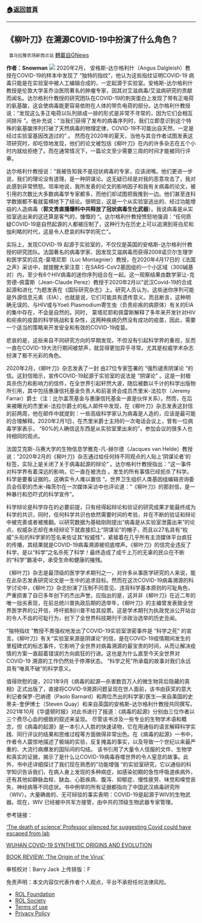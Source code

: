 ###  [:house:返回首頁](https://github.com/ourhimalayas/txt)
---


## 《柳叶刀》在溯源COVID-19中扮演了什么角色？
` 喜马拉雅农场新西兰站` [轉載自GNews](https://gnews.org/zh-hans/1917692/)

**作者：Snowman**
![](https://assets.gnews.org/wp-content/uploads/2022/01/death_of_scinece.jpeg)
2020年2月， 安格斯-达尔格利什（Angus Dalgleish）教授在COVID-19的样本中发现了 “独特的指纹”，他认为这些指纹证明COVID-19 病毒只能是在实验室中被人工编辑合成的，一定起源于实验室。安格斯-达尔格利什教授是伦敦大学圣乔治医院著名的肿瘤专家，因其对艾滋病毒/艾滋病研究的贡献而闻名。达尔格利什教授的研究团队在COVID-19的刺突蛋白上发现了带有正电荷的氨基酸，这会使病毒能更容易依附在人体的带负电荷的部分。达尔格利什教授说：“发现这么多正电荷以队列排成一排的形式是非常不寻常的，因为它们会相互间排斥 “。他补充说：”当我们获得了发布的病毒序列时，我们立即意识到这个特殊的氨基酸序列打破了天然病毒的物理定律，COVID-19不可能出自天然，一定是经过实验室基因改造过的” 。 然而在2020年的夏天，当他与其合作者试图发表这项研究时，却吃惊地发现，他们的论文被包括《柳叶刀》在内的许多杂志在五个小时内就给拒绝了。而在通常情况下，一篇论文至少需要三周的时间才能被同行评审。

达尔格利什教授说：”我被告知我不是冠状病毒的专家，应该闭嘴。他们更进一步说，我们的理论没有道理，是一种阴谋论。这无疑已经是对我的恶意攻击了，我对此感到非常愤怒。坦率地说，我所发表的论文的影响因子和我有关病毒的论文，被引用的次数比大多数病毒学专家都多，而他们却试图把我推到一边。他们甚至连科学数据都不看就蛮横地下了结论。很明显，这是一个从实验室逃出的、经过功能增益的人造病毒（**郭文贵直播爆料****中****共释放了冠状病毒生化武器**）。我说病毒是从实验室逃出来的这还算是客气的，慷慨的 “。达尔格利什教授愤怒地强调：“任何质疑COVID-19是自然起源的人都被压制了，这种行为在历史上可以追溯到哥白尼和伽利略的时代，这是令人悲哀的科学的死亡”。

实际上，发现COVID-19 起源于实验室的，不仅仅是英国的安格斯-达尔格利什教授的研究团队。法国著名的病毒学家、因发现艾滋病毒而获得2008诺贝尔生理学和医学奖的吕克-蒙塔尼耶（Luc Montagnier）教授，在2020年4月17日的《法国之声》采访中，就提醒大家注意：在SARS-CoV2基因组的一个小区域（300碱基对）内，至少有6个HIV病毒的迷你序列组合在一起。这一观察结果由数学家让-克劳德-佩雷斯（Jean-Claude Perez）教授于2020年2月以”武汉Covid-19的合成起源和进化 “为题发表在《国际研究杂志》上。研究人员认为，这些迷你序列可能是外源信息元素（EIA），也就是说，它们可能具有遗传意义。而且断言，这种明确无误的、与HIV或与Yoeli Plasmodium寄生虫（负责疟疾的病原体）有关的EIA的集中存在，不会是自然的。同时， 蒙塔尼耶和佩雷斯解释了多年来开发针对HIV和疟疾的疫苗的科学挑战和复杂性，这两种疾病仍然没有成功的疫苗，因此，需要一个适当的策略来开发安全和有效的COVID-19疫苗。

悲哀的是，这些来自不同研究方向的早期发现，不但没有引起科学界的重视，反而一直在COVID-19大流行期间被禁声，就显得更加异乎寻常。尤其是权威学术杂志扮演了极不光彩的角色。

2020年2月，《柳叶刀》杂志发表了一封 由27位专家签署的 “强烈谴责阴谋论 “的信。这封信暗示，宣传COVID-19起源于实验室的说法是 “阴谋论” 。这是一封极具杀伤力和影响力的信件，在全世界引起轩然大波，随后被数以千计的科学出版物所引用，其中包括惠康信托基金负责人和前圣贤会成员杰里米-法拉尔（Jeremy Farrar）爵士（注：比尔盖茨基金与惠康信托基金一直是伙伴关系）。然而，在后来被曝光的杰里米-法拉尔爵士的私人邮件中发现，在《柳叶刀》杂志发表这封信的前两周，他在邮件中就提到：一些高级科学家认为病毒是人造的，应该是最可能的合理解释。2020年2月1日，在杰里米爵士主持的一次电话会议上，曾有一位病毒学家表示， “80%的人确信这东西是从实验室里出来的”，参加会议的很多人也持相同的观点。

法国艾克斯-马赛大学的生物信息学雅克-凡-赫尔德（Jacques van Helde）教授说：“2020年2月的《柳叶刀》杂志通过给任何持不同观点的人贴上‘阴谋论者’的标签，实际上是关闭了关于病毒起源的辩论” 。达尔格利什教授指出：“这一事件对科学界有着深远的影响，它一直在被洗白 。发生的所有事情已经扼杀了科学。科学是要看证据的。这确实令人难以置信 “。世界卫生组织人类基因组编辑咨询委员会任职的杰米-梅茨尔在一次媒体采访中也评论道：”《柳叶刀》的那封信，是一种暴行和恐吓式的科学宣传”。

科学辩论是科学存在的必要前提，只有经得起辩论和验证的研究成果才能最终成为科学的共识，同时，任何科学共识也依然需要时间的考验，并在不断的验证和辩论中被完善或者被推翻。以研究数据为基础刚刚提出“病毒是从实验室泄露出来”的论点，权威杂志却在未经辩论下就直接扣上“阴谋论”的帽子，而且以27名具有“权威”头衔的科学家的签名来佐证其“权威性”，紧接着在几乎所有主流媒体平台疯狂的传播，其结果就是COVID-19病毒溯源被彻底噤声。《柳叶刀》的信完全违反了科学，是以“科学”之名杀死了科学！最终造成了成千上万的无辜的民众在不断的“科学”霸凌中，承受生命和健康的摧残。

《柳叶刀》杂志是最顶级的医学学术期刊之一，对许多从事医学研究的人来说，能在此杂志发表研究论文是一生中的追求目标。然而在这次COVID-19病毒溯源的科学讨论中，《柳叶刀》杂志扮演了压制不同意见、违背科学基本原则的可耻角色，严重损害了自已多年创下的杰出声誉。应指出的是，这并非《柳叶刀》在近二年的唯一拙劣表现，在前总统川普执政后期的选举年，《柳叶刀》的主编曾发表致全世界医学界的公开信，呼吁抵制川普不给其投票。这是学术期刊为执政党派公开站台的令人不齿的可耻行为，创下了全世界科技期刊干涉政治选举的历史丑闻。

“独特指纹 “教授不畏强权地发出了COVID-19实验室泄密事件是 “科学之死” 的宣言。《柳叶刀》有关“实验室来源是阴谋论”的信，是在COVID-19疫情期间发生的里程碑式的标志事件，它影响了全世界对病毒溯源的最宝贵的时间，从而让解决疫情的方案一直超着错误的方向疯狂的行进。这也是为什么直至今天全世界对COVID-19 溯源的工作仍然处于停滞状态。 “科学之死”所承载的故事对我们永远具有“唯真不破”的科学意义。

值得欣慰的是，2021年9月《病毒的起源—杀害数百万人的微生物背后隐藏的真相》正式出版了，直接将COVID-9溯源问题呈现在世人面前，该书由获奖的意大利记者保罗-巴纳德（Paolo Barnard）和两位杰出的科学家/医生—来自美国的史蒂夫-奎伊博士（Steven Quay）和来自英国的安格斯-达尔格利什教授共同撰写。2021年10月《华盛顿时报》对此书进行了报道：《病毒的起源》分别由三位作者以三个费尽心血的细致的叙述来呈现。 尽管该书涉及一些专业的生物学术语和概念，但《病毒的起源》是一本引人入胜的快速读物，它在用通俗的语言解释科学实践、同行评议的结果和思维过程等方面做得非常出色。在《病毒的起源》一书中，作者令人震惊地描述了极端的实验，反复掩盖的事实，以及导致一个世纪以来最严重的、大流行病爆发的国际间的勾结。 该书引用了大量令人信服的文件、生物学和真实的证据，揭示了是什么让COVID-19病毒吞噬世界的令人窒息的故事。此外，书中还详细探讨了我们现在熟悉的”功能增强 “的实验室研究，它以通俗的科学知识告诉我们，在病人身上发现的多种病症，如感染初期的急性呼吸道疾病外，还有其他如静脉血栓、缺血、心脏疾病、腹泻、抑郁症、慢性疲劳、味觉和嗅觉丧失、神经病等不同症状。书中例举的所有证据都指向了中国武汉病毒研究所（WIV）。大量确凿的、无可辩驳的事实表明：COVID-19是起源于WIV的生物武器。现在，WIV 已经被中共军方接管，由中共的顶级生物武器专家管理。

参考链接：

[‘The death of science’ Professor silenced for suggesting Covid could have escaped from lab](https://timesnewsexpress.com/news/health/the-death-of-science-professor-silenced-for-suggesting-covid-could-have-escaped-from-lab/)

[WUHAN COVID-19 SYNTHETIC ORIGINS AND EVOLUTION](https://www.researchgate.net/publication/340100582_WUHAN_COVID-19_SYNTHETIC_ORIGINS_AND_EVOLUTION)

[BOOK REVIEW: ‘The Origin of the Virus’](https://www.washingtontimes.com/news/2021/oct/28/book-review-the-origin-of-the-virus/)

审核校对：Barry Jack
上传排版：F

 

免责声明：本文内容仅代表作者个人观点，平台不承担任何法律风险。

- [ROL Foundation](https://rolfoundation.org/)
- [ROL Society](https://rolsociety.org/)
- [Terms of use](https://gnews.org/terms-of-use-3/)
- [Privacy Policy](https://gnews.org/privacy-policy/)
